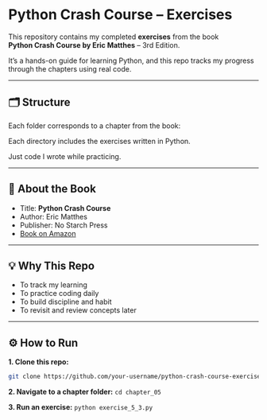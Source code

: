 # Python Crash Course – Exercises

This repository contains my completed **exercises** from the book  
**Python Crash Course by Eric Matthes** – 3rd Edition.

It’s a hands-on guide for learning Python, and this repo tracks my progress  
through the chapters using real code.

---

## 🗂 Structure

Each folder corresponds to a chapter from the book:

Each directory includes the exercises written in Python.

Just code I wrote while practicing.

---

## 📖 About the Book

- Title: **Python Crash Course**
- Author: Eric Matthes
- Publisher: No Starch Press
- [Book on Amazon](https://www.amazon.com/dp/1593279280)

---

## 💡 Why This Repo

- To track my learning
- To practice coding daily
- To build discipline and habit
- To revisit and review concepts later

---

## ⚙️ How to Run

**1. Clone this repo:**

   ```bash
   git clone https://github.com/your-username/python-crash-course-exercises.git
```
**2. Navigate to a chapter folder:**
`
cd chapter_05
`  

**3. Run an exercise:**
`
python exercise_5_3.py
`

